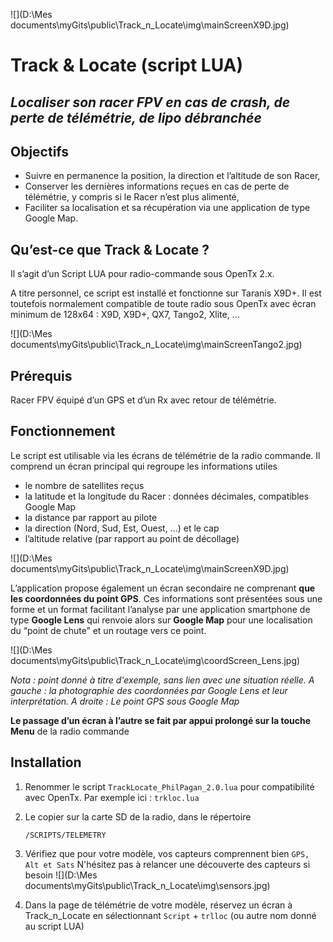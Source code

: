 ![](D:\Mes documents\myGits\public\Track_n_Locate\img\mainScreenX9D.jpg)

# Track & Locate (script LUA)

## *Localiser son racer FPV en cas de crash, de perte de télémétrie, de lipo débranchée*



## Objectifs

- Suivre en permanence la position, la direction et l’altitude de son Racer,
- Conserver les dernières informations reçues en cas de perte de télémétrie, y compris si le Racer n’est plus alimenté,
- Faciliter sa localisation et sa récupération via une application de type Google Map.

## Qu’est-ce que Track & Locate ?

Il s’agit d’un Script LUA pour radio-commande sous OpenTx 2.x.

A titre personnel, ce script est installé et fonctionne sur Taranis X9D+. Il est toutefois normalement compatible de toute radio sous OpenTx avec écran minimum de 128x64 : X9D, X9D+, QX7, Tango2, Xlite, ...

![](D:\Mes documents\myGits\public\Track_n_Locate\img\mainScreenTango2.jpg)

## Prérequis

Racer FPV équipé d’un GPS et d’un Rx avec retour de télémétrie.

## Fonctionnement

Le script est utilisable via les écrans de télémétrie de la radio commande.
Il comprend un écran principal qui regroupe les informations utiles

- le nombre de satellites reçus
- la latitude et la longitude du Racer : données décimales, compatibles Google Map
- la distance par rapport au pilote
- la direction (Nord, Sud, Est, Ouest, ...) et le cap
- l’altitude relative (par rapport au point de décollage)

![](D:\Mes documents\myGits\public\Track_n_Locate\img\mainScreenX9D.jpg)

L’application propose également un écran secondaire ne comprenant **que les coordonnées du point GPS**. Ces informations sont présentées sous une forme et un format facilitant l’analyse par une application smartphone de type **Google Lens** qui renvoie alors sur **Google Map** pour une localisation du “point de chute” et un routage vers ce point.

![](D:\Mes documents\myGits\public\Track_n_Locate\img\coordScreen_Lens.jpg)

*Nota : point donné à titre d'exemple, sans lien avec une situation réelle. A gauche : la photographie des coordonnées par Google Lens et leur interprétation. A droite : Le point GPS sous Google Map*

**Le passage d’un écran à l’autre se fait par appui prolongé sur la touche Menu** de la radio commande

## Installation

1. Renommer le script `TrackLocate_PhilPagan_2.0.lua` pour compatibilité avec OpenTx. 
   Par exemple ici : `trkloc.lua`

2. Le copier sur la carte SD de la radio, dans le répertoire 

   ```
   /SCRIPTS/TELEMETRY
   ```

3. Vérifiez que pour votre modèle, vos capteurs comprennent bien `GPS, Alt et Sats`
   N'hésitez pas à relancer une découverte des capteurs si besoin
   ![](D:\Mes documents\myGits\public\Track_n_Locate\img\sensors.jpg)

4. Dans la page de télémétrie de votre modèle, réservez un écran à Track_n_Locate en sélectionnant `Script` + `trlloc` (ou autre nom donné au script LUA)

   